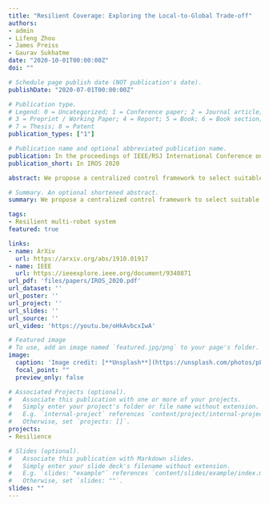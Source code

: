 ```yaml
---
title: "Resilient Coverage: Exploring the Local-to-Global Trade-off"
authors:
- admin
- Lifeng Zhou
- James Preiss
- Gaurav Sukhatme
date: "2020-10-01T00:00:00Z"
doi: ""

# Schedule page publish date (NOT publication's date).
publishDate: "2020-07-01T00:00:00Z"

# Publication type.
# Legend: 0 = Uncategorized; 1 = Conference paper; 2 = Journal article;
# 3 = Preprint / Working Paper; 4 = Report; 5 = Book; 6 = Book section;
# 7 = Thesis; 8 = Patent
publication_types: ["1"]

# Publication name and optional abbreviated publication name.
publication: In the proceedings of IEEE/RSJ International Conference on Intelligent Robots and Systems 2020
publication_short: In IROS 2020

abstract: We propose a centralized control framework to select suitable robots from a heterogeneous pool and place them at appropriate locations to monitor a region for events of interest. In the event of a robot failure, the framework repositions robots in a user-defined local neighborhood of the failed robot to compensate for the coverage loss. The central controller augments the team with additional robots from the robot pool when simply repositioning robots fails to attain a user-specified level of desired coverage. The size of the local neighborhood around the failed robot and the desired coverage over the region are two objectives that can be manipulated to achieve a user-specified balance. We investigate the trade-off between the coverage compensation achieved through local repositioning and the computation required to plan the new robot locations. We also study the relationship between the size of the local neighborhood and the number of additional robots added to the team for a given user-specified level of desired coverage. We use extensive simulations and an experiment with a team of seven quadrotors to verify the effectiveness of our framework. Additionally, we show that to reach a high level of coverage in a neighborhood with a large robot population, it is more efficient to enlarge the neighborhood size, instead of adding additional robots and repositioning them.

# Summary. An optional shortened abstract.
summary: We propose a centralized control framework to select suitable robots from a heterogeneous pool and place them at appropriate locations to monitor a region for events of interest

tags:
- Resilient multi-robot system
featured: true

links:
- name: ArXiv
  url: https://arxiv.org/abs/1910.01917
- name: IEEE
  url: https://ieeexplore.ieee.org/document/9340871
url_pdf: 'files/papers/IROS_2020.pdf'
url_dataset: ''
url_poster: ''
url_project: ''
url_slides: ''
url_source: ''
url_video: 'https://youtu.be/oHkAvbcxIwA'

# Featured image
# To use, add an image named `featured.jpg/png` to your page's folder.
image:
  caption: 'Image credit: [**Unsplash**](https://unsplash.com/photos/pLCdAaMFLTE)'
  focal_point: ""
  preview_only: false

# Associated Projects (optional).
#   Associate this publication with one or more of your projects.
#   Simply enter your project's folder or file name without extension.
#   E.g. `internal-project` references `content/project/internal-project/index.md`.
#   Otherwise, set `projects: []`.
projects:
- Resilience

# Slides (optional).
#   Associate this publication with Markdown slides.
#   Simply enter your slide deck's filename without extension.
#   E.g. `slides: "example"` references `content/slides/example/index.md`.
#   Otherwise, set `slides: ""`.
slides: ""
---
```

